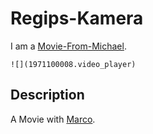 # Regips-Kamera  <a id="0"/>

I am a [Movie-From-Michael](1111.md).

```
![](1971100008.video_player)
```

## Description <a id="1000"/>

A Movie with [Marco](1971100007.md).
